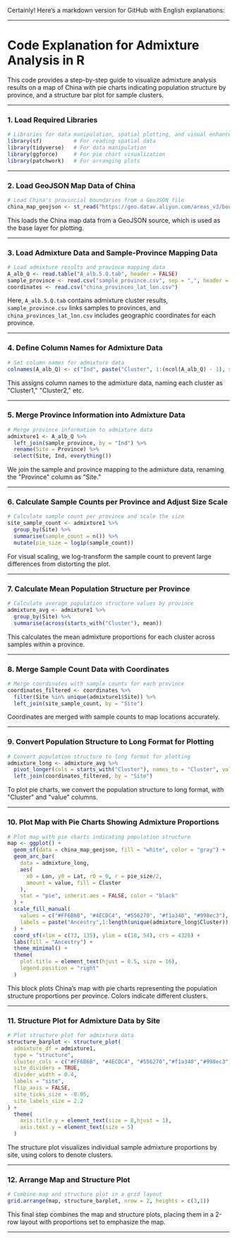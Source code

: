 Certainly! Here’s a markdown version for GitHub with English explanations:

---

# Code Explanation for Admixture Analysis in R

This code provides a step-by-step guide to visualize admixture analysis results on a map of China with pie charts indicating population structure by province, and a structure bar plot for sample clusters.

---

### 1. Load Required Libraries

```r
# Libraries for data manipulation, spatial plotting, and visual enhancements
library(sf)          # For reading spatial data
library(tidyverse)   # For data manipulation
library(ggforce)     # For pie chart visualization
library(patchwork)   # For arranging plots
```

---

### 2. Load GeoJSON Map Data of China

```r
# Load China's provincial boundaries from a GeoJSON file
china_map_geojson <- st_read("https://geo.datav.aliyun.com/areas_v3/bound/100000_full.json")
```

This loads the China map data from a GeoJSON source, which is used as the base layer for plotting.

---

### 3. Load Admixture Data and Sample-Province Mapping Data

```r
# Load admixture results and province mapping data
A_alb_Q <- read.table("A_alb.5.Q.tab", header = FALSE)
sample_province <- read.csv("sample_province.csv", sep = ",", header = TRUE)
coordinates <- read.csv("china_provinces_lat_lon.csv")
```

Here, `A_alb.5.Q.tab` contains admixture cluster results, `sample_province.csv` links samples to provinces, and `china_provinces_lat_lon.csv` includes geographic coordinates for each province.

---

### 4. Define Column Names for Admixture Data

```r
# Set column names for admixture data
colnames(A_alb_Q) <- c("Ind", paste("Cluster", 1:(ncol(A_alb_Q) - 1), sep = ""))
```

This assigns column names to the admixture data, naming each cluster as "Cluster1," "Cluster2," etc.

---

### 5. Merge Province Information into Admixture Data

```r
# Merge province information to admixture data
admixture1 <- A_alb_Q %>%
  left_join(sample_province, by = "Ind") %>%
  rename(Site = Province) %>%
  select(Site, Ind, everything())
```

We join the sample and province mapping to the admixture data, renaming the "Province" column as "Site."

---

### 6. Calculate Sample Counts per Province and Adjust Size Scale

```r
# Calculate sample count per province and scale the size
site_sample_count <- admixture1 %>%
  group_by(Site) %>%
  summarise(sample_count = n()) %>%
  mutate(pie_size = log1p(sample_count))
```

For visual scaling, we log-transform the sample count to prevent large differences from distorting the plot.

---

### 7. Calculate Mean Population Structure per Province

```r
# Calculate average population structure values by province
admixture_avg <- admixture1 %>%
  group_by(Site) %>%
  summarise(across(starts_with("Cluster"), mean))
```

This calculates the mean admixture proportions for each cluster across samples within a province.

---

### 8. Merge Sample Count Data with Coordinates

```r
# Merge coordinates with sample counts for each province
coordinates_filtered <- coordinates %>%
  filter(Site %in% unique(admixture1$Site)) %>%
  left_join(site_sample_count, by = "Site")
```

Coordinates are merged with sample counts to map locations accurately.

---

### 9. Convert Population Structure to Long Format for Plotting

```r
# Convert population structure to long format for plotting
admixture_long <- admixture_avg %>%
  pivot_longer(cols = starts_with("Cluster"), names_to = "Cluster", values_to = "value") %>%
  left_join(coordinates_filtered, by = "Site")
```

To plot pie charts, we convert the population structure to long format, with "Cluster" and "value" columns.

---

### 10. Plot Map with Pie Charts Showing Admixture Proportions

```r
# Plot map with pie charts indicating population structure
map <- ggplot() +
  geom_sf(data = china_map_geojson, fill = "white", color = "gray") +  # Map of China
  geom_arc_bar(
    data = admixture_long,
    aes(
      x0 = Lon, y0 = Lat, r0 = 0, r = pie_size/2,
      amount = value, fill = Cluster
    ),
    stat = "pie", inherit.aes = FALSE, color = "black"
  ) +
  scale_fill_manual(
    values = c("#FF6B6B", "#4ECDC4", "#556270", "#f1a340", "#998ec3"),
    labels = paste("Ancestry",1:length(unique(admixture_long$Cluster)),sep = "")
  ) +
  coord_sf(xlim = c(73, 135), ylim = c(18, 54), crs = 4326) +
  labs(fill = "Ancestry") +
  theme_minimal() +
  theme(
    plot.title = element_text(hjust = 0.5, size = 16),
    legend.position = "right"
  )
```

This block plots China’s map with pie charts representing the population structure proportions per province. Colors indicate different clusters.

---

### 11. Structure Plot for Admixture Data by Site

```r
# Plot structure plot for admixture data
structure_barplot <- structure_plot(
  admixture_df = admixture1,
  type = "structure",
  cluster_cols = c("#FF6B6B", "#4ECDC4", "#556270","#f1a340","#998ec3"),
  site_dividers = TRUE,
  divider_width = 0.4,
  labels = "site",
  flip_axis = FALSE,
  site_ticks_size = -0.05,
  site_labels_size = 2.2
) +
  theme(
    axis.title.y = element_text(size = 8,hjust = 1),
    axis.text.y = element_text(size = 5)
  )
```

The structure plot visualizes individual sample admixture proportions by site, using colors to denote clusters.

---

### 12. Arrange Map and Structure Plot

```r
# Combine map and structure plot in a grid layout
grid.arrange(map, structure_barplot, nrow = 2, heights = c(3,1))
```

This final step combines the map and structure plots, placing them in a 2-row layout with proportions set to emphasize the map.

--- 
